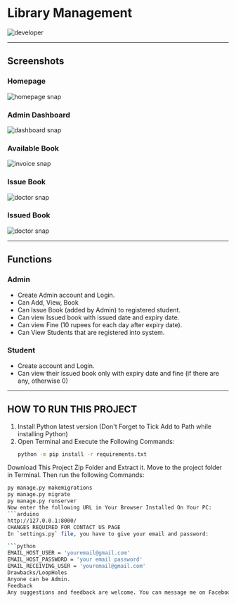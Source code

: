 # Library Management 
![developer](https://img.shields.io/badge/Developed%20By%20%3A-Dionysius%20Ogero-red)

---

## Screenshots 

### Homepage 
![homepage snap](https://github.com/DeveloperDionz/librarymanagement/librarymanagement/blob/main/static/screenshots/homepage.png?raw=true)

### Admin Dashboard 
![dashboard snap](https://github.com/DeveloperDionz/librarymanagement/main/static/screenshots/adminhomepage.png?raw=true)

### Available Book 
![invoice snap](https://github.com/DeveloperDionz/librarymanagement/main/static/screenshots/availablebook.png?raw=true)

### Issue Book 
![doctor snap](https://github.com/DeveloperDionz/librarymanagement/main/static/screenshots/issuebook.png?raw=true)

### Issued Book 
![doctor snap](https://github.com/DeveloperDionz/librarymanagement/main/static/screenshots/bookissued.png?raw=true)

---

## Functions 

### Admin 
- Create Admin account and Login. 
- Can Add, View, Book 
- Can Issue Book (added by Admin) to registered student. 
- Can view Issued book with issued date and expiry date. 
- Can view Fine (10 rupees for each day after expiry date). 
- Can View Students that are registered into system.  

### Student 
- Create account and Login. 
- Can view their issued book only with expiry date and fine (if there are any, otherwise 0) 

---

## HOW TO RUN THIS PROJECT 
1. Install Python latest version (Don't Forget to Tick Add to Path while installing Python)
2. Open Terminal and Execute the Following Commands:
   ```bash
   python -m pip install -r requirements.txt
Download This Project Zip Folder and Extract it.
Move to the project folder in Terminal. Then run the following Commands:
```bash
py manage.py makemigrations
py manage.py migrate
py manage.py runserver
Now enter the following URL in Your Browser Installed On Your PC:
```arduino
http://127.0.0.1:8000/
CHANGES REQUIRED FOR CONTACT US PAGE
In `settings.py` file, you have to give your email and password:

```python
EMAIL_HOST_USER = 'youremail@gmail.com'
EMAIL_HOST_PASSWORD = 'your email password'
EMAIL_RECEIVING_USER = 'youremail@gmail.com'
Drawbacks/LoopHoles
Anyone can be Admin.
Feedback
Any suggestions and feedback are welcome. You can message me on Facebook
